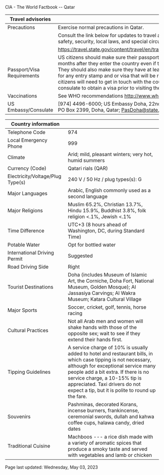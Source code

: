 CIA - The World Factbook -- Qatar

| Travel advisories | |
| --- | --- |
| Precautions | Exercise normal precautions in Qatar. |
| | Consult the link below for updates to travel advisories and statements on safety, security, local laws, and special circumstances in this country. |
| | <https://travel.state.gov/content/travel/en/traveladvisories/traveladvisories.html> |
| Passport/Visa Requirements | US citizens should make sure their passport will not expire for at least 6 months after they enter the country even if they do not intend to stay that long. They should also make sure they have at least 2 blank pages in their passport for any entry stamp and or visa that will be required. A visa is required. US citizens will need to get in touch with the country's embassy or nearest consulate to obtain a visa prior to visiting the country. |
| Vaccinations | See WHO recommendations  <http://www.who.int/> |
| US Embassy/Consulate | [974] 4496-6000; US Embassy Doha, 22nd February Street, Al Luqta District, PO Box 2399, Doha, Qatar; PasDoha@state.gov; https://qa.usembassy.gov/ |

| Country information |  |
| --- | --- |
| Telephone Code | 974 |
| Local Emergency Phone | 999 |
| Climate | Arid; mild, pleasant winters; very hot, humid summers |
| Currency (Code) | Qatari rials (QAR) |
| Electricity/Voltage/Plug Type(s) | 240 V / 50 Hz / plug types(s): G |
| Major Languages | Arabic, English commonly used as a second language |
| Major Religions | Muslim 65.2%, Christian 13.7%, Hindu 15.9%, Buddhist 3.8%, folk religion <.1%, Jewish <.1% |
| Time Difference | UTC+3 (8 hours ahead of Washington, DC, during Standard Time) |
| Potable Water | Opt for bottled water |
| International Driving Permit | Suggested |
| Road Driving Side | Right |
| Tourist Destinations | Doha (includes Museum of Islamic Art, the Corniche, Doha Fort, National Museum, Golden Mosque); Al Jassasiya Carvings; Al Wakra Museum; Katara Cultural Village |
| Major Sports | Soccer, cricket, golf, tennis, horse racing |
| Cultural Practices | Not all Arab men and women will shake hands with those of the opposite sex; wait to see if they extend their hands first. |
| Tipping Guidelines | A service charge of 10% is usually added to hotel and restaurant bills, in which case tipping is not necessary, although for exceptional service many people add a bit extra. If there is no service charge, a 10-15% tip is appreciated. Taxi drivers do not expect a tip, but it is polite to round up the fare. |
| Souvenirs | Pashminas, decorated Korans, incense burners, frankincense, ceremonial swords, dullah and kahwa coffee cups, halawa candy, dried dates |
| Traditional Cuisine | Machboos --- a rice dish made with a variety of aromatic spices that produce a smoky taste and served with vegetables and lamb or chicken |

Page last updated: Wednesday, May 03, 2023
